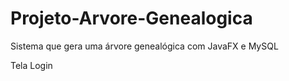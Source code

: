 # Projeto-Arvore-Genealogica
Sistema que gera uma árvore genealógica com JavaFX e MySQL 

Tela Login

